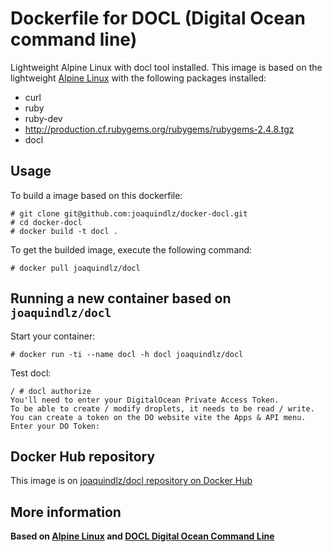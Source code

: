 Dockerfile for DOCL (Digital Ocean command line)
======================

Lightweight Alpine Linux with docl tool installed.
This image is based on the lightweight [Alpine Linux](https://github.com/gliderlabs/docker-alpine) with the following packages installed:

- curl
- ruby
- ruby-dev
- http://production.cf.rubygems.org/rubygems/rubygems-2.4.8.tgz
- docl

Usage
-----
To build a image based on this dockerfile:

    # git clone git@github.com:joaquindlz/docker-docl.git
    # cd docker-docl
    # docker build -t docl .

To get the builded image, execute the following command:

	# docker pull joaquindlz/docl

Running a new container based on `joaquindlz/docl`
-----------------------------------

Start your container:

	# docker run -ti --name docl -h docl joaquindlz/docl

Test docl:

	/ # docl authorize
	You'll need to enter your DigitalOcean Private Access Token.
	To be able to create / modify droplets, it needs to be read / write.
	You can create a token on the DO website vite the Apps & API menu.
	Enter your DO Token:

Docker Hub repository
--------------------

This image is on [joaquindlz/docl repository on Docker Hub](https://registry.hub.docker.com/u/joaquindlz/docl/)

More information
----------------

**Based on [Alpine Linux](http://www.alpinelinux.org/) and [DOCL Digital Ocean Command Line](https://github.com/nathansamson/docl)**
